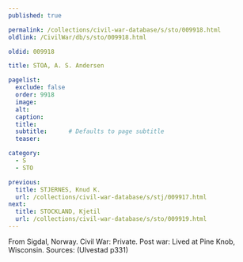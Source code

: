 ```yaml
---
published: true

permalink: /collections/civil-war-database/s/sto/009918.html
oldlink: /CivilWar/db/s/sto/009918.html

oldid: 009918

title: STOA, A. S. Andersen

pagelist:
  exclude: false
  order: 9918
  image: 
  alt:
  caption:
  title:
  subtitle:      # Defaults to page subtitle
  teaser:

category: 
  - S 
  - STO

previous:
  title: STJERNES, Knud K.
  url: /collections/civil-war-database/s/stj/009917.html  
next:
  title: STOCKLAND, Kjetil
  url: /collections/civil-war-database/s/sto/009919.html   
---
```

From Sigdal, Norway. Civil War: Private. Post war: Lived at Pine Knob, Wisconsin. Sources: (Ulvestad p331)